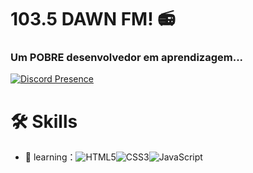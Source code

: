 # 103.5 DAWN FM! 📻

### Um POBRE desenvolvedor em aprendizagem...

[![Discord Presence](https://lanyard.cnrad.dev/api/776576976630055033)](https://discord.com/users/776576976630055033)

# 🛠 Skills
- 🌱 learning：![HTML5](https://img.shields.io/badge/-HTML5-yellow?style=flat-circle&logo=html5)![CSS3](https://img.shields.io/badge/-CSS3-yellow?style=flat-circle&logo=css3)![JavaScript](https://img.shields.io/badge/-JavaScript-yellow?style=flat-circle&logo=javascript)

